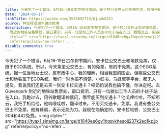 ```yaml
---
title: 今天犯了一个错误，6月16-19日古尔邦节期间，安卡拉公交巴士和地铁免票，仅限于EGO系统。所以，今天乘坐公交巴士，有的免票，有的不免票。这个EGO系统，据一位当...
date: '2024-06-17'
linkTitle: https://weibo.com/3515092710/Oju4k82OJ
source: 种豆得瓜谢不谦的微博
description: 今天犯了一个错误，6月16-19日古尔邦节期间，安卡拉公交巴士和地铁免票，仅限于EGO系统。所以，今天乘坐公交巴士，有的免票，有的不免票。这个EGO系统，据一位当地女士说，属市政中心，我的理解，相当我国的国企。但哪些公交巴士和地铁属于EGO系统，我们一时也搞不清楚，小红书、马蜂窝等平台，都无人提及。我说我们还是去买一张安卡拉交通卡？喵奶奶说我也搞不懂，你决定吧。去Guvenpark
  附近的地铁站售票处，窗口紧闭，只有一位貌似工作人员的小伙子站在入口，我跑过去，用谷歌翻译神器问，哪里能买到交通卡？他叽哩哇啦，不知所云，我把手机给他，他叽哩哇啦，翻译过来，不用买交通卡，免票。我说有些公交巴士不免票，他耸耸肩，表示无能为力。我现在能确定的，安卡拉地铁、公交巴士304和442免费。<img
  style="" src="https://tvax1.sinaimg.cn/large/d1840ee6gy1hqsvkhesojj237k2eo1kz.jpg"
  referrerpolicy="no-referr ...
disable_comments: true
---
```

今天犯了一个错误，6月16-19日古尔邦节期间，安卡拉公交巴士和地铁免票，仅限于EGO系统。所以，今天乘坐公交巴士，有的免票，有的不免票。这个EGO系统，据一位当地女士说，属市政中心，我的理解，相当我国的国企。但哪些公交巴士和地铁属于EGO系统，我们一时也搞不清楚，小红书、马蜂窝等平台，都无人提及。我说我们还是去买一张安卡拉交通卡？喵奶奶说我也搞不懂，你决定吧。去Guvenpark 附近的地铁站售票处，窗口紧闭，只有一位貌似工作人员的小伙子站在入口，我跑过去，用谷歌翻译神器问，哪里能买到交通卡？他叽哩哇啦，不知所云，我把手机给他，他叽哩哇啦，翻译过来，不用买交通卡，免票。我说有些公交巴士不免票，他耸耸肩，表示无能为力。我现在能确定的，安卡拉地铁、公交巴士304和442免费。<img style="" src="https://tvax1.sinaimg.cn/large/d1840ee6gy1hqsvkhesojj237k2eo1kz.jpg" referrerpolicy="no-referr ...